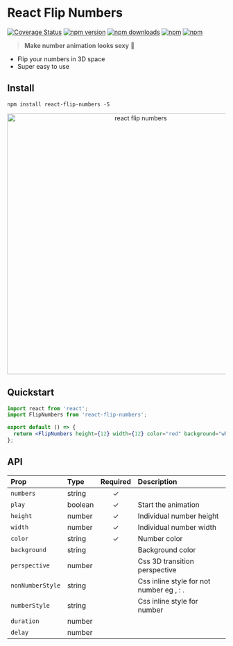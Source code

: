 # React Flip Numbers

[![Coverage Status](https://coveralls.io/repos/github/bluebill1049/react-flip-numbers/badge.svg?branch=master)](https://coveralls.io/github/bluebill1049/react-flip-numbers?branch=master)
[![npm version](https://img.shields.io/npm/v/react-flip-numbers.svg?style=flat-square)](https://www.npmjs.com/package/react-flip-numbers)
[![npm downloads](https://img.shields.io/npm/dm/react-flip-numbers.svg?style=flat-square)](https://www.npmjs.com/package/react-flip-numbers)
[![npm](https://img.shields.io/npm/dt/react-flip-numbers.svg?style=flat-square)](https://www.npmjs.com/package/react-flip-numbers)
[![npm](https://badgen.net/bundlephobia/minzip/react-flip-numbers)](https://badgen.net/bundlephobia/minzip/react-flip-numbers)

> **Make number animation looks sexy** :clap:

- Flip your numbers in 3D space
- Super easy to use

## Install

    npm install react-flip-numbers -S

<p align="center">
    <img width="600" src="https://raw.githubusercontent.com/bluebill1049/react-flip-numbers/master/react-flip-numbers.gif" alt="react flip numbers" />
</p>

## Quickstart

```jsx
import react from 'react';
import FlipNumbers from 'react-flip-numbers';

export default () => {
  return <FlipNumbers height={12} width={12} color="red" background="white" play perspective={100} numbers="12345" />;
};
```

## API

| Prop             | Type    | Required | Description                              |
| :--------------- | :------ | :------: | :--------------------------------------- |
| `numbers`        | string  |    ✓     |                                          |
| `play`           | boolean |    ✓     | Start the animation                      |  |
| `height`         | number  |    ✓     | Individual number height                 |
| `width`          | number  |    ✓     | Individual number width                  |
| `color`          | string  |    ✓     | Number color                             |
| `background`     | string  |          | Background color                         |
| `perspective`    | number  |          | Css 3D transition perspective            |
| `nonNumberStyle` | string  |          | Css inline style for not number eg , : . |
| `numberStyle`    | string  |          | Css inline style for number              |
| `duration`       | number  |          |                                          |
| `delay`          | number  |          |                                          |
